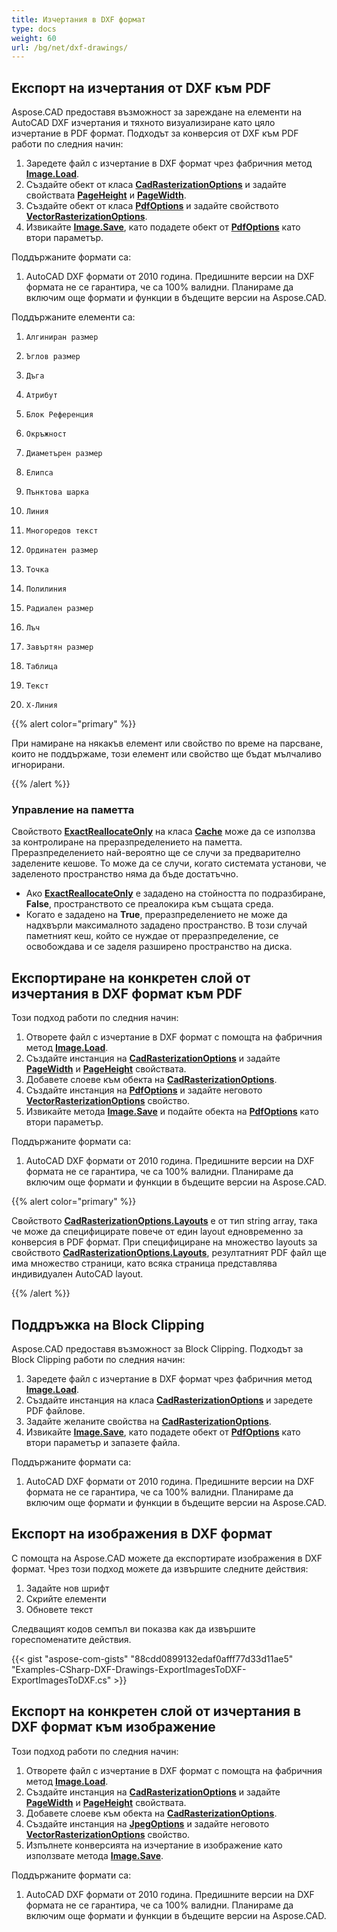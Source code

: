 ```yaml
---
title: Изчертания в DXF формат
type: docs
weight: 60
url: /bg/net/dxf-drawings/
---
```


## **Експорт на изчертания от DXF към PDF**

Aspose.CAD предоставя възможност за зареждане на елементи на AutoCAD DXF изчертания и тяхното визуализиране като цяло изчертание в PDF формат. Подходът за конверсия от DXF към PDF работи по следния начин:

1. Заредете файл с изчертание в DXF формат чрез фабричния метод [**Image.Load**](https://reference.aspose.com/cad/net/aspose.cad/image/methods/load/index).
1. Създайте обект от класа [**CadRasterizationOptions**](https://reference.aspose.com/cad/net/aspose.cad.imageoptions/cadrasterizationoptions) и задайте свойствата [**PageHeight**](https://reference.aspose.com/cad/net/aspose.cad.imageoptions/vectorrasterizationoptions/properties/pageheight) и [**PageWidth**](https://reference.aspose.com/cad/net/aspose.cad.imageoptions/vectorrasterizationoptions/properties/pagewidth).
1. Създайте обект от класа [**PdfOptions**](https://reference.aspose.com/cad/net/aspose.cad.imageoptions/pdfoptions) и задайте свойството [**VectorRasterizationOptions**](https://reference.aspose.com/cad/net/aspose.cad.imageoptions/vectorrasterizationoptions/properties/index).
1. Извикайте [**Image.Save**](https://reference.aspose.com/cad/net/aspose.cad/image/methods/save/index), като подадете обект от [**PdfOptions**](https://reference.aspose.com/cad/net/aspose.cad.imageoptions/pdfoptions) като втори параметър.

Поддържаните формати са:

1. AutoCAD DXF формати от 2010 година. Предишните версии на DXF формата не се гарантира, че са 100% валидни. Планираме да включим още формати и функции в бъдещите версии на Aspose.CAD.

Поддържаните елементи са:

1.     Алгиниран размер
1.     Ъглов размер
1.     Дъга
1.     Атрибут
1.     Блок Референция
1.     Окръжност
1.     Диаметърен размер
1.     Елипса
1.     Пънктова шарка
1.     Линия
1.     Многоредов текст
1.     Ординатен размер
1.     Точка
1.     Полилиния
1.     Радиален размер
1.     Лъч
1.     Завъртян размер
1.     Таблица
1.     Текст
1.     X-Линия

{{% alert color="primary" %}}

При намиране на някакъв елемент или свойство по време на парсване, които не поддържаме, този елемент или свойство ще бъдат мълчаливо игнорирани.

{{% /alert %}}

### **Управление на паметта**

Свойството [**ExactReallocateOnly**](https://reference.aspose.com/cad/net/aspose.cad/cache/properties/exactreallocateonly) на класа [**Cache**](https://reference.aspose.com/cad/net/aspose.cad/cache) може да се използва за контролиране на преразпределението на паметта. Преразпределението най-вероятно ще се случи за предварително заделените кешове. То може да се случи, когато системата установи, че заделеното пространство няма да бъде достатъчно.

- Ако [**ExactReallocateOnly**](https://reference.aspose.com/cad/net/aspose.cad/cache/properties/exactreallocateonly) е зададено на стойността по подразбиране, **False**, пространството се преалокира към същата среда.
- Когато е зададено на **True**, преразпределението не може да надхвърли максималното зададено пространство. В този случай паметният кеш, който се нуждае от преразпределение, се освобождава и се заделя разширено пространство на диска.

## **Експортиране на конкретен слой от изчертания в DXF формат към PDF**

Този подход работи по следния начин:

1. Отворете файл с изчертание в DXF формат с помощта на фабричния метод [**Image.Load**](https://reference.aspose.com/cad/net/aspose.cad/image/methods/load/index).
1. Създайте инстанция на [**CadRasterizationOptions**](https://reference.aspose.com/cad/net/aspose.cad/imageoptions/cadrasterizationoptions) и задайте [**PageWidth**](https://reference.aspose.com/cad/net/aspose.cad/imageoptions/vectorrasterizationoptions/properties/pagewidth) и [**PageHeight**](https://reference.aspose.com/cad/net/aspose.cad/imageoptions/vectorrasterizationoptions/properties/pageheight) свойствата.
1. Добавете слоеве към обекта на [**CadRasterizationOptions**](https://reference.aspose.com/cad/net/aspose.cad/imageoptions/cadrasterizationoptions).
1. Създайте инстанция на [**PdfOptions**](https://reference.aspose.com/cad/net/aspose.cad/imageoptions/pdfoptions) и задайте неговото [**VectorRasterizationOptions**](https://reference.aspose.com/cad/net/aspose.cad/imageoptions/vectorrasterizationoptions/properties/index) свойство.
1. Извикайте метода [**Image.Save**](https://reference.aspose.com/cad/net/aspose.cad/image/methods/save/index) и подайте обекта на [**PdfOptions**](https://reference.aspose.com/cad/net/aspose.cad/imageoptions/pdfoptions) като втори параметър.

Поддържаните формати са:

1. AutoCAD DXF формати от 2010 година. Предишните версии на DXF формата не се гарантира, че са 100% валидни. Планираме да включим още формати и функции в бъдещите версии на Aspose.CAD.

{{% alert color="primary" %}}

Свойството [**CadRasterizationOptions.Layouts**](https://reference.aspose.com/cad/net/aspose.cad/imageoptions/cadrasterizationoptions/properties/layouts) е от тип string array, така че може да специфицирате повече от един layout едновременно за конверсия в PDF формат. При специфициране на множество layouts за свойството [**CadRasterizationOptions.Layouts**](https://reference.aspose.com/cad/net/aspose.cad/imageoptions/cadrasterizationoptions/properties/layouts), резултатният PDF файл ще има множество страници, като всяка страница представлява индивидуален AutoCAD layout.

{{% /alert %}}

## **Поддръжка на Block Clipping**

Aspose.CAD предоставя възможност за Block Clipping. Подходът за Block Clipping работи по следния начин:

1. Заредете файл с изчертание в DXF формат чрез фабричния метод [**Image.Load**](https://reference.aspose.com/cad/net/aspose.cad/image/methods/load/index).
1. Създайте инстанция на класа [**CadRasterizationOptions**](https://reference.aspose.com/cad/net/aspose.cad/imageoptions/cadrasterizationoptions) и заредете PDF файлове.
1. Задайте желаните свойства на [**CadRasterizationOptions**](https://reference.aspose.com/cad/net/aspose.cad/imageoptions/cadrasterizationoptions).
1. Извикайте [**Image.Save**](https://reference.aspose.com/cad/net/aspose.cad/image/methods/save/index), като подадете обект от [**PdfOptions**](https://reference.aspose.com/cad/net/aspose.cad/imageoptions/pdfoptions) като втори параметър и запазете файла.

Поддържаните формати са:

1. AutoCAD DXF формати от 2010 година. Предишните версии на DXF формата не се гарантира, че са 100% валидни. Планираме да включим още формати и функции в бъдещите версии на Aspose.CAD.

## **Експорт на изображения в DXF формат**

С помощта на Aspose.CAD можете да експортирате изображения в DXF формат. Чрез този подход можете да извършите следните действия:

1. Задайте нов шрифт
1. Скрийте елементи
1. Обновете текст

Следващият кодов семпъл ви показва как да извършите гореспоменатите действия.

{{< gist "aspose-com-gists" "88cdd0899132edaf0afff77d33d11ae5" "Examples-CSharp-DXF-Drawings-ExportImagesToDXF-ExportImagesToDXF.cs" >}}

## **Експорт на конкретен слой от изчертания в DXF формат към изображение**

Този подход работи по следния начин:

1. Отворете файл с изчертание в DXF формат с помощта на фабричния метод [**Image.Load**](https://reference.aspose.com/cad/net/aspose.cad/image/methods/load/index).
1. Създайте инстанция на [**CadRasterizationOptions**](https://reference.aspose.com/cad/net/aspose.cad/imageoptions/cadrasterizationoptions) и задайте [**PageWidth**](https://reference.aspose.com/cad/net/aspose.cad/imageoptions/vectorrasterizationoptions/properties/pagewidth) и [**PageHeight**](https://reference.aspose.com/cad/net/aspose.cad/imageoptions/vectorrasterizationoptions/properties/pageheight) свойствата.
1. Добавете слоеве към обекта на [**CadRasterizationOptions**](https://reference.aspose.com/cad/net/aspose.cad/imageoptions/cadrasterizationoptions).
1. Създайте инстанция на [**JpegOptions**](https://reference.aspose.com/cad/net/aspose.cad.imageoptions/jpegoptions) и задайте неговото [**VectorRasterizationOptions**](https://reference.aspose.com/cad/net/aspose.cad/imageoptions/vectorrasterizationoptions/properties/index) свойство.
1. Изпълнете конверсията на изчертание в изображение като използвате метода [**Image.Save**](https://reference.aspose.com/cad/net/aspose.cad/image/methods/save/index).

Поддържаните формати са:

1. AutoCAD DXF формати от 2010 година. Предишните версии на DXF формата не се гарантира, че са 100% валидни. Планираме да включим още формати и функции в бъдещите версии на Aspose.CAD.